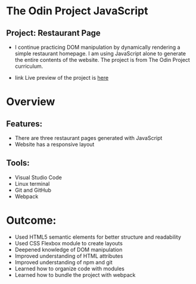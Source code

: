 # The Odin Project JavaScript
## Project: Restaurant Page
+ I continue practicing DOM manipulation by dynamically rendering a simple restaurant homepage. I am using JavaScript alone to generate the entire contents of the website. The project is from The Odin Project curriculum.

+ link Live preview of the project is [here](https://github.com/BlueInside/restaurant-page/deployments/activity_log?environment=github-pages)

# Overview
## Features:
+ There are three restaurant pages generated with JavaScript
+ Website has a responsive layout
## Tools:
+ Visual Studio Code
+ Linux terminal
+ Git and GitHub
+ Webpack

# Outcome:
+ Used HTML5 semantic elements for better structure and readability
+ Used CSS Flexbox module to create layouts
+ Deepened knowledge of DOM manipulation
+ Improved understanding of HTML attributes
+ Improved understanding of npm and git
+ Learned how to organize code with modules
+ Learned how to bundle the project with webpack
